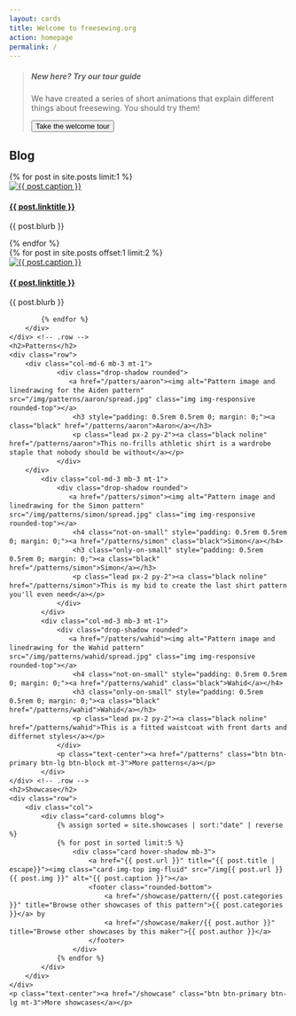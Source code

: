 ```yaml
---
layout: cards
title: Welcome to freesewing.org
action: homepage
permalink: /
---
```

<blockquote class="magic m600 visitor-onl">
    <h5 class="text-center">New here? Try our tour guide</h5>
    <p class="text-center">We have created a series of short animations that explain different things about freesewing. You should try them!</p>
    <p class="text-center"><button role="button" id="tour-config" data-episode="mobile-nav" class="tour-guide btn btn-outline-white">Take the welcome tour</button></p>
</blockquote>

<div class="container">
    <h2>Blog</h2>
    <div class="row">
        <div class="col-md-6 mb-3 mt-1">
            {% for post in site.posts limit:1 %}
                <div class="card drop-shadow">
                    <a href="{{ post.url }}" title="{{ post.linktitle }}">
                        <img src="/img{{ post.url }}{{ post.img }}" alt="{{ post.caption }}" class="rounded-top">
                    </a>
                    <div class="card-block">
                        <h4 class="card-title"><a href="{{ post.url }}">{{ post.linktitle }}</a></h4>
                        <p class="card-text">{{ post.blurb }} </p>
                    </div>
                </div>
            {% endfor %} 
        </div>
        <div class="col-md-3 mb-3 mt-1">
            {% for post in site.posts offset:1 limit:2 %}
                <div class="card drop-shadow">
                    <a href="{{ post.url }}" title="{{ post.linktitle }}">
                        <img src="/img{{ post.url }}{{ post.img }}" alt="{{ post.caption }}" class="rounded-top">
                    </a>
                    <div class="card-block">
                        <h4 class="card-title"><a href="{{ post.url }}">{{ post.linktitle }}</a></h4>
                        <p class="card-text">{{ post.blurb }} </p>
                    </div>
                </div>

            {% endfor %}
        </div>
    </div> <!-- .row -->
    <h2>Patterns</h2>
    <div class="row">
        <div class="col-md-6 mb-3 mt-1">
                <div class="drop-shadow rounded">
                   <a href="/patters/aaron"><img alt="Pattern image and linedrawing for the Aiden pattern" src="/img/patterns/aaron/spread.jpg" class="img img-responsive rounded-top"></a>
                    <h3 style="padding: 0.5rem 0.5rem 0; margin: 0;"><a class="black" href="/patterns/aaron">Aaron</a></h3>
                    <p class="lead px-2 py-2"><a class="black noline" href="/patterns/aaron">This no-frills athletic shirt is a wardrobe staple that nobody should be without</a></p>
                </div>
        </div>
            <div class="col-md-3 mb-3 mt-1">
                <div class="drop-shadow rounded">
                   <a href="/patters/simon"><img alt="Pattern image and linedrawing for the Simon pattern" src="/img/patterns/simon/spread.jpg" class="img img-responsive rounded-top"></a>
                    <h4 class="not-on-small" style="padding: 0.5rem 0.5rem 0; margin: 0;"><a href="/patterns/simon" class="black">Simon</a></h4>
                    <h3 class="only-on-small" style="padding: 0.5rem 0.5rem 0; margin: 0;"><a class="black" href="/patterns/simon">Simon</a></h3>
                    <p class="lead px-2 py-2"><a class="black noline" href="/patterns/simon">This is my bid to create the last shirt pattern you'll even need</a></p>
                </div>
            </div>
            <div class="col-md-3 mb-3 mt-1">
                <div class="drop-shadow rounded">
                   <a href="/patters/wahid"><img alt="Pattern image and linedrawing for the Wahid pattern" src="/img/patterns/wahid/spread.jpg" class="img img-responsive rounded-top"></a>
                    <h4 class="not-on-small" style="padding: 0.5rem 0.5rem 0; margin: 0;"><a href="/patterns/wahid" class="black">Wahid</a></h4>
                    <h3 class="only-on-small" style="padding: 0.5rem 0.5rem 0; margin: 0;"><a class="black" href="/patterns/wahid">Wahid</a></h3>
                    <p class="lead px-2 py-2"><a class="black noline" href="/patterns/wahid">This is a fitted waistcoat with front darts and differnet styles</a></p>
                </div>
                <p class="text-center"><a href="/patterns" class="btn btn-primary btn-lg btn-block mt-3">More patterns</a></p>
            </div>
    </div> <!-- .row -->
    <h2>Showcase</h2>
    <div class="row">
        <div class="col">
            <div class="card-columns blog">
                {% assign sorted = site.showcases | sort:"date" | reverse %}
                {% for post in sorted limit:5 %}
                    <div class="card hover-shadow mb-3">
                        <a href="{{ post.url }}" title="{{ post.title | escape}}"><img class="card-img-top img-fluid" src="/img{{ post.url }}{{ post.img }}" alt="{{ post.caption }}"></a>
                        <footer class="rounded-bottom">
                            <a href="/showcase/pattern/{{ post.categories }}" title="Browse other showcases of this pattern">{{ post.categories }}</a> by 
                            <a href="/showcase/maker/{{ post.author }}" title="Browse other showcases by this maker">{{ post.author }}</a>
                        </footer>
                    </div>
                {% endfor %}
            </div>
        </div>
    </div>
    <p class="text-center"><a href="/showcase" class="btn btn-primary btn-lg mt-3">More showcases</a></p>
</div> <!-- .container -->
